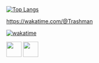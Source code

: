 [![Top Langs](https://github-readme-stats.vercel.app/api/top-langs/?username=trashmaneatgarbage&layout=compact&theme=dark)](https://github.com/anuraghazra/github-readme-stats)

https://wakatime.com/@Trashman

[![wakatime](https://wakatime.com/badge/user/9afa94db-538b-4650-a56b-1f5458d29c2b.svg)](https://wakatime.com/@9afa94db-538b-4650-a56b-1f5458d29c2b)
<div>

<img height="40" src="https://cdn.jsdelivr.net/gh/devicons/devicon/icons/java/java-original.svg" />
<img height="40" src="https://cdn.jsdelivr.net/gh/devicons/devicon/icons/python/python-original.svg" />
</div>
